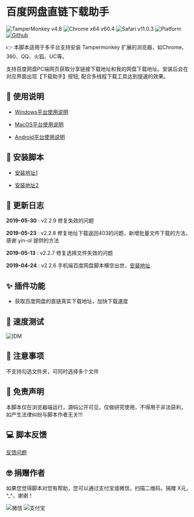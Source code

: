 # 百度网盘直链下载助手
![TamperMonkey v4.8](https://img.shields.io/badge/tamperMonkey-v4.8-brightgreen.svg) ![Chrome x64 v60.4](https://img.shields.io/badge/chrome%20x64-v73.0-brightgreen.svg) ![Safari v11.0.3](https://img.shields.io/badge/safari%20-v12.0-brightgreen.svg) ![Platform](https://img.shields.io/badge/platform-Windows%20%7C%20Mac%20%7C%20Android-blue.svg) [![Github](https://img.shields.io/badge/GitHub-5k+-yellow.svg?style=social&logo=github)](https://github.com/syhyz1990/baiduyun)


👉 本脚本适用于多平台支持安装 Tampermonkey 扩展的浏览器，如Chrome、360、QQ、火狐、UC等。

支持百度网盘PC端网页获取分享链接下载地址和我的网盘下载地址。安装后会在对应界面出现【下载助手】按钮, 配合多线程下载工具达到提速的效果。

## 📖 使用说明

- [Windows平台使用说明](https://github.com/syhyz1990/baiduyun/wiki/Windows%E5%B9%B3%E5%8F%B0%E4%BD%BF%E7%94%A8%E8%AF%B4%E6%98%8E)

- [MacOS平台使用说明](https://github.com/syhyz1990/baiduyun/wiki/MacOS%E5%B9%B3%E5%8F%B0%E4%BD%BF%E7%94%A8%E8%AF%B4%E6%98%8E)

- [Android平台使用说明](https://github.com/syhyz1990/baiduyun/wiki/Android%E5%B9%B3%E5%8F%B0%E4%BD%BF%E7%94%A8%E8%AF%B4%E6%98%8E)

## 💽 安装脚本

- [安装地址1](https://greasyfork.org/zh-CN/scripts/39504)

- [安装地址2](https://openuserjs.org/scripts/syhyz1990/百度网盘直链下载助手)

## 🔔 更新日志
**2019-05-30** : v2.2.9 修复失效的问题

**2019-05-23** : v2.2.8 修复地址下载返回403的问题，新增批量文件下载的方法，感谢 yin-ol 提供的方法

**2019-05-13** : v2.2.7 修复选择文件失效的问题

**2019-04-24** : v2.2.6 手机端百度网盘脚本横空出世，[安装地址](https://greasyfork.org/zh-CN/scripts/382175)

## ✨ 插件功能
- 获取百度网盘的直链真实下载地址，加快下载速度

## 🚀 速度测试
![IDM](https://i.loli.net/2019/05/04/5ccc6d8156d75.gif)

## 👻 注意事项
不支持勾选文件夹，可同时选择多个文件

## 📜 免责声明 
本脚本仅在浏览器端运行，源码公开可见，仅做研究使用，不得用于非法获利， 如产生法律纠纷与脚本作者无关!!!

## 💻 脚本反馈
[反馈问题](https://github.com/syhyz1990/baiduyun/issues)

## 🤓 捐赠作者
如果您觉得脚本对您有帮助，您可以通过支付宝或微信，扫描二维码，捐赠 X元，^_^，谢谢！
 
![微信](https://i.loli.net/2019/05/04/5ccc6d088bc31.jpg) ![支付宝](https://i.loli.net/2019/05/04/5ccc6d08a22f7.jpg)
